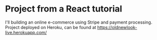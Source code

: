 # Project from a React tutorial 
I'll building an online e-commerce using Stripe and payment processing. Project deployed on Heroku, can be found at https://oldnewlook-live.herokuapp.com/
